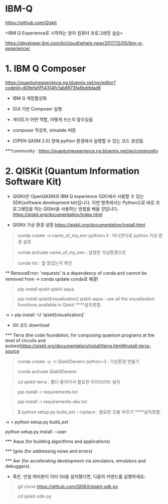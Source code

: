 # IBM-Q
<git-hub >

https://github.com/Qiskit

<IBM Q Experience로 시작하는 양자 컴퓨터 프로그래밍 실습>

https://developer.ibm.com/kr/cloud/whats-new/2017/12/05/ibm-q-experience/


# 1. IBM Q Composer

https://quantumexperience.ng.bluemix.net/qx/editor?codeId=d09efa5f54314fc1ab8973fa6bdddad8

* IBM Q 계정활성화

* GUI 기반 Composer 실행

* 게이트가 어떤 역할, 어떻게 쓰는지 알수있음

* composer 작성후, simulate 버튼

* [OPEN QASM 2.0] 창에 python 환경에서 실행할 수 있는 코드 생성됨.

***community : https://quantumexperience.ng.bluemix.net/qx/community


# 2. QISKit (Quantum Information Software Kit)

* QISKit은 OpenQASM과 IBM Q experience (QX)에서 사용할 수 있는 SDK(software development kit)입니다. 이번 항목에서는 Python으로 바로 프로그래밍을 하는 QISkit을 사용하는 방법을 배울 것입니다.
https://qiskit.org/documentation/index.html

* QISKit 가상 환경 설정
https://qiskit.org/documentation/install.html
> conda create -n name_of_my_env python=3 : 아나콘다로 python 가상 환경 설정

> conda activate name_of_my_env : 설정한 가상환경으로  

> conda list : 뭘 깔았는지 확인

** RemoveError: 'requests' is a dependency of conda and cannot be removed from -> conda update conda로 해결!

> pip install qiskit qiskit-aqua

> pip install qiskit[visualization] qiskit-aqua  : use all the visualization functions available in Qiskit ****설치못함. 

-> > pip install -U 'qiskit[visualization]' 


* Git 코드 download


*** Terra (the code foundation, for composing quantum programs at the level of circuits and pulses)https://qiskit.org/documentation/install/terra.html#install-terra-source

> conda create -y -n QiskitDevenv python=3 : 가상환경 만들기

> conda activate QiskitDevenv



> cd qiskit-terra : 폴더 들어가서 필요한 라이브러리 설치

> pip install -r requirements.txt 

> pip install -r requirements-dev.txt


> $ python setup.py build_ext --inplace : 필요한 모듈 부르기  ****설치못함. 

-> > python setup.py build_ext

python setup.py install --user


*** Aqua (for building algorithms and applications)

*** Ignis (for addressing noise and errors)

*** Aer (for accelerating development via simulators, emulators and debuggers).

* 혹은, 만일 여러분이 이미 Git을 설치했다면, 다음의 커맨드를 실행하세요:
> git clone https://github.com/QISKit/qiskit-sdk-py

> cd qiskit-sdk-py
